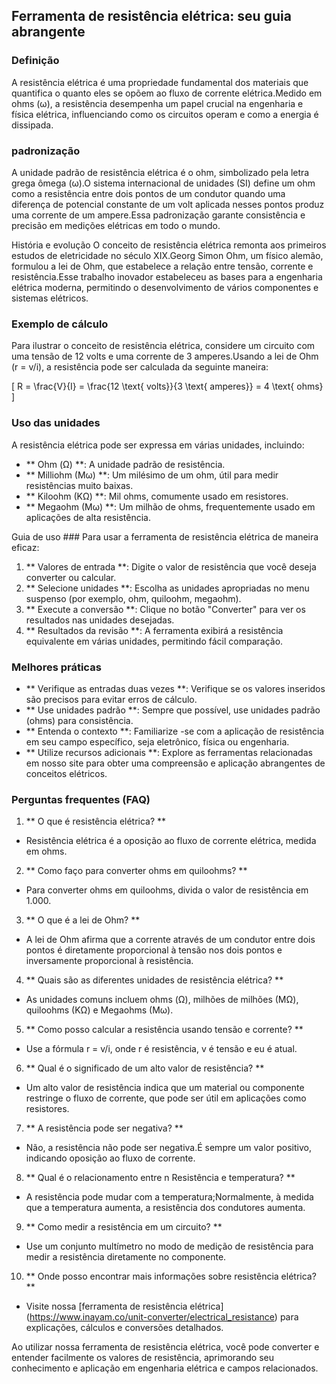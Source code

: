 ## Ferramenta de resistência elétrica: seu guia abrangente

### Definição
A resistência elétrica é uma propriedade fundamental dos materiais que quantifica o quanto eles se opõem ao fluxo de corrente elétrica.Medido em ohms (ω), a resistência desempenha um papel crucial na engenharia e física elétrica, influenciando como os circuitos operam e como a energia é dissipada.

### padronização
A unidade padrão de resistência elétrica é o ohm, simbolizado pela letra grega ômega (ω).O sistema internacional de unidades (SI) define um ohm como a resistência entre dois pontos de um condutor quando uma diferença de potencial constante de um volt aplicada nesses pontos produz uma corrente de um ampere.Essa padronização garante consistência e precisão em medições elétricas em todo o mundo.

História e evolução
O conceito de resistência elétrica remonta aos primeiros estudos de eletricidade no século XIX.Georg Simon Ohm, um físico alemão, formulou a lei de Ohm, que estabelece a relação entre tensão, corrente e resistência.Esse trabalho inovador estabeleceu as bases para a engenharia elétrica moderna, permitindo o desenvolvimento de vários componentes e sistemas elétricos.

### Exemplo de cálculo
Para ilustrar o conceito de resistência elétrica, considere um circuito com uma tensão de 12 volts e uma corrente de 3 amperes.Usando a lei de Ohm (r = v/i), a resistência pode ser calculada da seguinte maneira:

\[ R = \frac{V}{I} = \frac{12 \text{ volts}}{3 \text{ amperes}} = 4 \text{ ohms} \]

### Uso das unidades
A resistência elétrica pode ser expressa em várias unidades, incluindo:
- ** Ohm (Ω) **: A unidade padrão de resistência.
- ** Milliohm (Mω) **: Um milésimo de um ohm, útil para medir resistências muito baixas.
- ** Kiloohm (KΩ) **: Mil ohms, comumente usado em resistores.
- ** Megaohm (Mω) **: Um milhão de ohms, frequentemente usado em aplicações de alta resistência.

Guia de uso ###
Para usar a ferramenta de resistência elétrica de maneira eficaz:
1. ** Valores de entrada **: Digite o valor de resistência que você deseja converter ou calcular.
2. ** Selecione unidades **: Escolha as unidades apropriadas no menu suspenso (por exemplo, ohm, quiloohm, megaohm).
3. ** Execute a conversão **: Clique no botão "Converter" para ver os resultados nas unidades desejadas.
4. ** Resultados da revisão **: A ferramenta exibirá a resistência equivalente em várias unidades, permitindo fácil comparação.

### Melhores práticas
- ** Verifique as entradas duas vezes **: Verifique se os valores inseridos são precisos para evitar erros de cálculo.
- ** Use unidades padrão **: Sempre que possível, use unidades padrão (ohms) para consistência.
- ** Entenda o contexto **: Familiarize -se com a aplicação de resistência em seu campo específico, seja eletrônico, física ou engenharia.
- ** Utilize recursos adicionais **: Explore as ferramentas relacionadas em nosso site para obter uma compreensão e aplicação abrangentes de conceitos elétricos.

### Perguntas frequentes (FAQ)

1. ** O que é resistência elétrica? **
- Resistência elétrica é a oposição ao fluxo de corrente elétrica, medida em ohms.

2. ** Como faço para converter ohms em quiloohms? **
- Para converter ohms em quiloohms, divida o valor de resistência em 1.000.

3. ** O que é a lei de Ohm? **
- A lei de Ohm afirma que a corrente através de um condutor entre dois pontos é diretamente proporcional à tensão nos dois pontos e inversamente proporcional à resistência.

4. ** Quais são as diferentes unidades de resistência elétrica? **
- As unidades comuns incluem ohms (Ω), milhões de milhões (MΩ), quiloohms (KΩ) e Megaohms (Mω).

5. ** Como posso calcular a resistência usando tensão e corrente? **
- Use a fórmula r = v/i, onde r é resistência, v é tensão e eu é atual.

6. ** Qual é o significado de um alto valor de resistência? **
- Um alto valor de resistência indica que um material ou componente restringe o fluxo de corrente, que pode ser útil em aplicações como resistores.

7. ** A resistência pode ser negativa? **
- Não, a resistência não pode ser negativa.É sempre um valor positivo, indicando oposição ao fluxo de corrente.

8. ** Qual é o relacionamento entre n Resistência e temperatura? **
- A resistência pode mudar com a temperatura;Normalmente, à medida que a temperatura aumenta, a resistência dos condutores aumenta.

9. ** Como medir a resistência em um circuito? **
- Use um conjunto multímetro no modo de medição de resistência para medir a resistência diretamente no componente.

10. ** Onde posso encontrar mais informações sobre resistência elétrica? **
- Visite nossa [ferramenta de resistência elétrica] (https://www.inayam.co/unit-converter/electrical_resistance) para explicações, cálculos e conversões detalhados.

Ao utilizar nossa ferramenta de resistência elétrica, você pode converter e entender facilmente os valores de resistência, aprimorando seu conhecimento e aplicação em engenharia elétrica e campos relacionados.